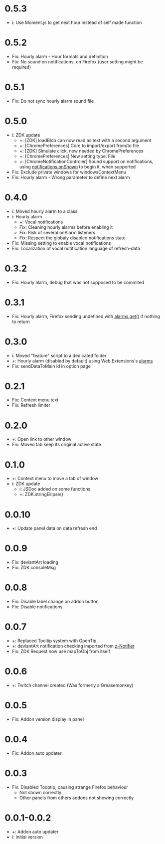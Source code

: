 # 0.5.3
* i: Use Moment.js to get next hour instead of self made function

# 0.5.2
* Fix: Hourly alarm - Hour formats and definition
* Fix: No sound on notifications, on Firefox (user setting might be required)

# 0.5.1
* Fix: Do not sync hourly alarm sound file

# 0.5.0
* i: ZDK update
	* +: \[ZDK] loadBlob can now read as text with a second argument
	* +: \[ChromePreferences] Core to import/export from/to file
	* +: \[ZDK] Simulate click, now needed by ChromePreferences
	* +: \[ChromePreferences] New setting type: File
	* +: \[ChromeNotificationControler] Sound support on notifications, using [notifications.onShown](https://developer.mozilla.org//Add-ons/WebExtensions/API/notifications/onShown) to begin it, when supported
* Fix: Exclude private windows for windowsContextMenu
* Fix: Hourly alarm - Wrong parameter to define next alarm

# 0.4.0
* i: Moved hourly alarm to a class
* i: Hourly alarm
	* +: Vocal notifications
	* Fix: Cleaning hourly alarms before enabling it
	* Fix: Risk of several onAlarm listeners
	* Fix: Respect the globaly disabled notifications state
* Fix: Missing setting to enable vocal notifications
* Fix: Localization of vocal notification language of refresh-data

# 0.3.2
* Fix: Hourly alarm, debug that was not supposed to be commited

# 0.3.1
* Fix: Hourly alarm, Firefox sending undefined with [alarms.get()](https://developer.mozilla.org//Add-ons/WebExtensions/API/alarms/get) if nothing to return

# 0.3.0
* i: Moved "feature" script to a dedicated folder
* +: Hourly alarm (disabled by default) using Web Extensions's [alarms](https://developer.mozilla.org//Add-ons/WebExtensions/API/alarms)
* Fix: sendDataToMain id in option page

# 0.2.1
* Fix: Context menu text
* Fix: Refresh limiter

# 0.2.0
* +: Open link to other window
* Fix: Moved tab keep its original active state

# 0.1.0
* +: Context menu to move a tab of window
* i: ZDK update
	* i: JSDoc added on some functions
	* +: ZDK.stringEllipse()

# 0.0.10
* +: Update panel data on data refresh end

# 0.0.9
* Fix: deviantArt loading
* Fix: ZDK consoleMsg

# 0.0.8
* Fix: Disable label change on addon button
* Fix: Disable notifications

# 0.0.7
* +: Replaced Tooltip system with OpenTip
* +: deviantArt notification checking imported from [z-Notifier](https://gitlab.com/ZatsuneNoMokou/znotifier)
* Fix: ZDK Request now use mapToObj from itself

# 0.0.6
* +: Twitch channel created (Was formerly a Greasemonkey)

# 0.0.5
* Fix: Addon version display in panel

# 0.0.4
* Fix: Addon auto updater

# 0.0.3
* Fix: Disabled Tooptip, causing strange Firefox behaviour
	* Not shown correctly
	* Other panels from others addons not showing correctly

# 0.0.1-0.0.2
* +: Addon auto updater
* i: Initial version